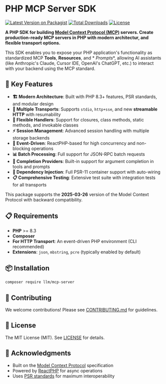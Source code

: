 # PHP MCP Server SDK

[![Latest Version on Packagist](https://img.shields.io/packagist/v/llm/mcp-server.svg?style=flat-square)](https://packagist.org/packages/llm/mcp-server)
[![Total Downloads](https://img.shields.io/packagist/dt/llm/mcp-server.svg?style=flat-square)](https://packagist.org/packages/llm/mcp-server)
[![License](https://img.shields.io/packagist/l/llm/mcp-server.svg?style=flat-square)](LICENSE)

**A PHP SDK for building [Model Context Protocol (MCP)](https://modelcontextprotocol.io/introduction)
servers. Create production-ready MCP servers in PHP with modern architectur, and flexible transport
options.**

This SDK enables you to expose your PHP application's functionality as standardized MCP **Tools**, **Resources**, and *
*Prompts**, allowing AI assistants (like Anthropic's Claude, Cursor IDE, OpenAI's ChatGPT, etc.) to interact with your
backend using the MCP standard.

## 🚀 Key Features

- **🏗️ Modern Architecture**: Built with PHP 8.3+ features, PSR standards, and modular design
- **📡 Multiple Transports**: Supports `stdio`, `http+sse`, and new **streamable HTTP** with resumability
- **🔧 Flexible Handlers**: Support for closures, class methods, static methods, and invokable classes
- **⚡ Session Management**: Advanced session handling with multiple storage backends
- **🔄 Event-Driven**: ReactPHP-based for high concurrency and non-blocking operations
- **📊 Batch Processing**: Full support for JSON-RPC batch requests
- **🧪 Completion Providers**: Built-in support for argument completion in tools and prompts
- **🔌 Dependency Injection**: Full PSR-11 container support with auto-wiring
- **📋 Comprehensive Testing**: Extensive test suite with integration tests for all transports

This package supports the **2025-03-26** version of the Model Context Protocol with backward compatibility.

## 📋 Requirements

- **PHP** >= 8.3
- **Composer**
- **For HTTP Transport**: An event-driven PHP environment (CLI recommended)
- **Extensions**: `json`, `mbstring`, `pcre` (typically enabled by default)

## 📦 Installation

```bash
composer require llm/mcp-server
```

## 🤝 Contributing

We welcome contributions! Please see [CONTRIBUTING.md](CONTRIBUTING.md) for guidelines.

## 📄 License

The MIT License (MIT). See [LICENSE](LICENSE) for details.

## 🙏 Acknowledgments

- Built on the [Model Context Protocol](https://modelcontextprotocol.io/) specification
- Powered by [ReactPHP](https://reactphp.org/) for async operations
- Uses [PSR standards](https://www.php-fig.org/) for maximum interoperability
